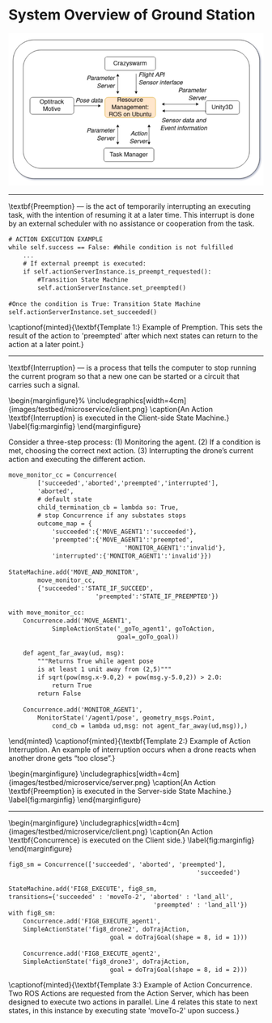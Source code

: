 

# System Overview of Ground Station

![System Overview of Ground Station](/some_swarm_github.png "Swarm Diagram")

-------------------------------------------------------------------------------------------------------------
\textbf{Preemption}  — is the act of temporarily interrupting an executing task, with the intention of resuming it at a later time. This interrupt is done by an external scheduler with no assistance or cooperation from the task.

    # ACTION EXECUTION EXAMPLE
    while self.success == False: #While condition is not fulfilled
        ... 
        # If external preempt is executed:
        if self.actionServerInstance.is_preempt_requested():
            #Transition State Machine
            self.actionServerInstance.set_preempted() 
    
    #Once the condition is True: Transition State Machine
    self.actionServerInstance.set_succeeded() 

\captionof{minted}{\textbf{Template 1:} Example of Premption. This sets the result of the action to 'preempted' after which next states can return to the action at a later point.}

-----------------------------------------------------------------------------------------------------------

\textbf{Interruption} — is a process that tells the computer to stop running the current program so that a new one can be started or a circuit that carries such a signal. 

\begin{marginfigure}%
  \includegraphics[width=4cm]{images/testbed/microservice/client.png}
  \caption{An Action \textbf{Interruption} is executed in the Client-side State Machine.}
  \label{fig:marginfig}
\end{marginfigure}

Consider a three-step process: (1) Monitoring the agent. (2) If a condition is met, choosing the correct next action. (3) Interrupting the drone’s current action and executing the different action.

    move_monitor_cc = Concurrence(
            ['succeeded','aborted','preempted','interrupted'],
            'aborted', 
            # default state
            child_termination_cb = lambda so: True, 
            # stop Concurrence if any substates stops
            outcome_map = {
                'succeeded':{'MOVE_AGENT1':'succeeded'},
                'preempted':{'MOVE_AGENT1':'preempted',
                                    'MONITOR_AGENT1':'invalid'},
                'interrupted':{'MONITOR_AGENT1':'invalid'}})
    
    StateMachine.add('MOVE_AND_MONITOR',
            move_monitor_cc,
            {'succeeded':'STATE_IF_SUCCEED', 
                            'preempted':'STATE_IF_PREEMPTED'}) 
    
    with move_monitor_cc:
        Concurrence.add('MOVE_AGENT1',
                SimpleActionState('_goTo_agent1', goToAction,
                                  goal=_goTo_goal))
    
        def agent_far_away(ud, msg):
            """Returns True while agent pose 
            is at least 1 unit away from (2,5)"""
            if sqrt(pow(msg.x-9.0,2) + pow(msg.y-5.0,2)) > 2.0:
                return True
            return False
    
        Concurrence.add('MONITOR_AGENT1',
            MonitorState('/agent1/pose', geometry_msgs.Point,
                cond_cb = lambda ud,msg: not agent_far_away(ud,msg)),)
                                

\end{minted}
\captionof{minted}{\textbf{Template 2:} Example of Action Interruption. An example of interruption occurs when a drone reacts when another drone gets “too close”.}

\begin{marginfigure}
  \includegraphics[width=4cm]{images/testbed/microservice/server.png}
  \caption{An Action \textbf{Preemption} is executed in the Server-side State Machine.}
  \label{fig:marginfig}
\end{marginfigure} 

-----------------------------------------------------------------------------------------------------------

\begin{marginfigure}
  \includegraphics[width=4cm]{images/testbed/microservice/client.png}
  \caption{An Action \textbf{Concurrence} is executed on the Client side.}
  \label{fig:marginfig}
\end{marginfigure}


    fig8_sm = Concurrence(['succeeded', 'aborted', 'preempted'], 
                                                        'succeeded')
    
    StateMachine.add('FIG8_EXECUTE', fig8_sm, 
    transitions={'succeeded' : 'moveTo-2', 'aborted' : 'land_all', 
                                            'preempted' : 'land_all'})
    with fig8_sm:
        Concurrence.add('FIG8_EXECUTE_agent1',
        SimpleActionState('fig8_drone2', doTrajAction, 
                                goal = doTrajGoal(shape = 8, id = 1)))

        Concurrence.add('FIG8_EXECUTE_agent2',
        SimpleActionState('fig8_drone3', doTrajAction, 
                                goal = doTrajGoal(shape = 8, id = 2)))

   \captionof{minted}{\textbf{Template 3:} Example of Action Concurrence. Two ROS Actions are requested from the Action Server, which has been designed to execute two actions in parallel. Line 4 relates this state to next states, in this instance by executing state 'moveTo-2' upon success.}


